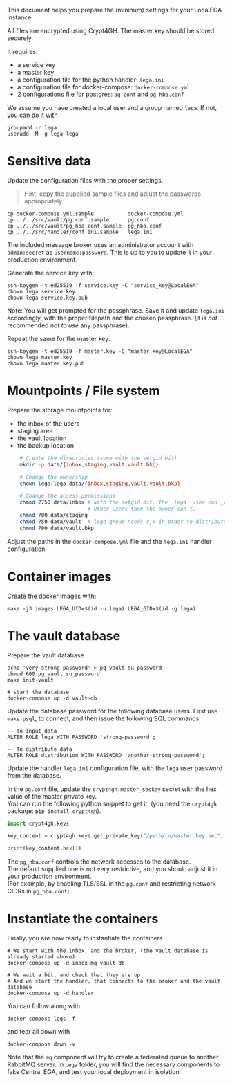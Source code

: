 This document helps you prepare the (mininum) settings for your LocalEGA instance.

All files are encrypted using Crypt4GH.
The master key should be stored securely.

It requires:
* a service key
* a master key
* a configuration file for the python handler: `lega.ini`
* a configuration file for docker-compose: `docker-compose.yml`
* 2 configurations file for postgres: `pg.conf` and `pg_hba.conf`

We assume you have created a local user and a group named `lega`. If not, you can do it with

    groupadd -r lega
    useradd -M -g lega lega

# Sensitive data

Update the configuration files with the proper settings.
> Hint: copy the supplied sample files and adjust the passwords appropriately.  

	cp docker-compose.yml.sample           docker-compose.yml
	cp ../../src/vault/pg.conf.sample      pg.conf
	cp ../../src/vault/pg_hba.conf.sample  pg_hba.conf
	cp ../../src/handler/conf.ini.sample   lega.ini


The included message broker uses an administrator account with
`admin:secret` as `username:password`. This is up to you to update it
in your production environment.

Generate the service key with:

	ssh-keygen -t ed25519 -f service.key -C "service_key@LocalEGA"
	chown lega service.key
	chown lega service.key.pub

Note: You will get prompted for the passphrase. Save it and update
`lega.ini` accordingly, with the proper filepath and the chosen
passphrase. (it is _not_ recommended _not to use_ any passphrase).

Repeat the same for the master key:

	ssh-keygen -t ed25519 -f master.key -C "master_key@LocalEGA"
	chown lega master.key
	chown lega master.key.pub
	
# Mountpoints / File system

Prepare the storage mountpoints for:
* the inbox of the users
* staging area
* the vault location
* the backup location

```bash
	# Create the directories (some with the setgid bit)
	mkdir -p data/{inbox,staging,vault,vault.bkp}

	# Change the ownership
	chown lega:lega data/{inbox,staging,vault,vault.bkp}

	# Change the access permissions
	chmod 2750 data/inbox # with the setgid bit, the `lega` user can _read_ the inbox files of each user.
	                      # Other users then the owner can't.
	chmod 700 data/staging
	chmod 750 data/vault  # lega group needs r,x in order to distribute files
	chmod 700 data/vault.bkp
```
Adjust the paths in the `docker-compose.yml` file and the `lega.ini` handler configuration.

# Container images

Create the docker images with:

	make -j3 images LEGA_UID=$(id -u lega) LEGA_GID=$(id -g lega)

# The vault database

Prepare the vault database 

	echo 'very-strong-password' > pg_vault_su_password
	chmod 600 pg_vault_su_password
	make init-vault
	
	# start the database
	docker-compose up -d vault-db
	
Update the database password for the following database users. First
use `make psql`, to connect, and then issue the following SQL
commands:

	-- To input data
	ALTER ROLE lega WITH PASSWORD 'strong-password';

	-- To distribute data
	ALTER ROLE distribution WITH PASSWORD 'another-strong-password';

Update the handler `lega.ini` configuration file, with the `lega` user password from the database.

In the `pg.conf` file, update the `crypt4gh.master_seckey` secret with the hex value of the master private key.  
You can run the following python snippet to get it: (you need the `crypt4gh` package: `pip install crypt4gh`).

```python
import crypt4gh.keys

key_content = crypt4gh.keys.get_private_key("/path/to/master.key.sec", lambda: "passphrase")

print(key_content.hex())
```

The `pg_hba.conf` controls the network accesses to the database.  
The default supplied one is not very restrictive, and you should adjust it in your production environment.  
(For example, by enabling TLS/SSL in the `pg.conf` and restricting network CIDRs in `pg_hba.conf`).

# Instantiate the containers 

Finally, you are now ready to instantiate the containers

	# We start with the inbox, and the broker, (the vault database is already started above)
	docker-compose up -d inbox mq vault-db
	
	# We wait a bit, and check that they are up
	# And we start the handler, that connects to the broker and the vault database
	docker-compose up -d handler

You can follow along with

	docker-compose logs -f

and tear all down with

	docker-compose down -v

Note that the `mq` component will try to create a federated queue to another RabbitMQ server. In `cega` folder, you will find the necessary components to fake Central EGA, and test your local deployment in isolation.
